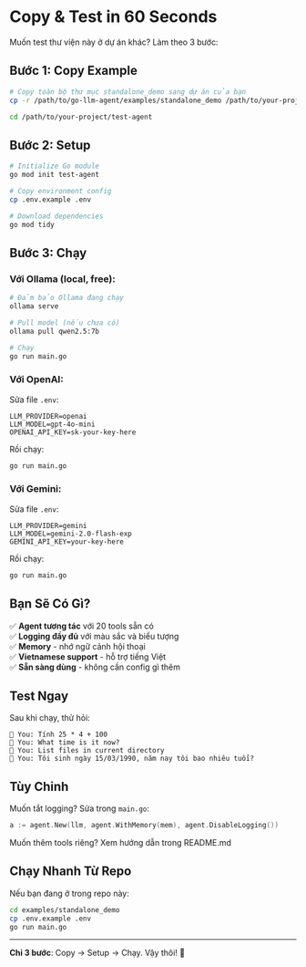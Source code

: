 # Copy & Test in 60 Seconds

Muốn test thư viện này ở dự án khác? Làm theo 3 bước:

## Bước 1: Copy Example

```bash
# Copy toàn bộ thư mục standalone_demo sang dự án của bạn
cp -r /path/to/go-llm-agent/examples/standalone_demo /path/to/your-project/test-agent

cd /path/to/your-project/test-agent
```

## Bước 2: Setup

```bash
# Initialize Go module
go mod init test-agent

# Copy environment config
cp .env.example .env

# Download dependencies  
go mod tidy
```

## Bước 3: Chạy

### Với Ollama (local, free):

```bash
# Đảm bảo Ollama đang chạy
ollama serve

# Pull model (nếu chưa có)
ollama pull qwen2.5:7b

# Chạy
go run main.go
```

### Với OpenAI:

Sửa file `.env`:
```
LLM_PROVIDER=openai
LLM_MODEL=gpt-4o-mini
OPENAI_API_KEY=sk-your-key-here
```

Rồi chạy:
```bash
go run main.go
```

### Với Gemini:

Sửa file `.env`:
```
LLM_PROVIDER=gemini
LLM_MODEL=gemini-2.0-flash-exp
GEMINI_API_KEY=your-key-here
```

Rồi chạy:
```bash
go run main.go
```

## Bạn Sẽ Có Gì?

✅ **Agent tương tác** với 20 tools sẵn có  
✅ **Logging đầy đủ** với màu sắc và biểu tượng  
✅ **Memory** - nhớ ngữ cảnh hội thoại  
✅ **Vietnamese support** - hỗ trợ tiếng Việt  
✅ **Sẵn sàng dùng** - không cần config gì thêm

## Test Ngay

Sau khi chạy, thử hỏi:

```
👤 You: Tính 25 * 4 + 100
👤 You: What time is it now?
👤 You: List files in current directory
👤 You: Tôi sinh ngày 15/03/1990, năm nay tôi bao nhiêu tuổi?
```

## Tùy Chỉnh

Muốn tắt logging? Sửa trong `main.go`:

```go
a := agent.New(llm, agent.WithMemory(mem), agent.DisableLogging())
```

Muốn thêm tools riêng? Xem hướng dẫn trong README.md

## Chạy Nhanh Từ Repo

Nếu bạn đang ở trong repo này:

```bash
cd examples/standalone_demo
cp .env.example .env
go run main.go
```

---

**Chỉ 3 bước**: Copy → Setup → Chạy. Vậy thôi! 🚀

